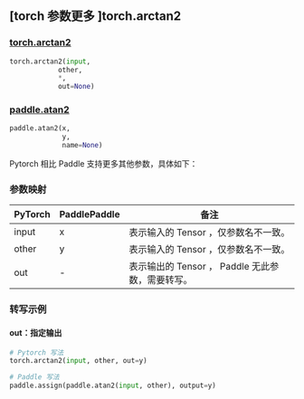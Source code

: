 ## [torch 参数更多 ]torch.arctan2
### [torch.arctan2](https://pytorch.org/docs/stable/generated/torch.arctan2.html#torch.arctan2)

```python
torch.arctan2(input,
            other,
            *,
            out=None)
```

### [paddle.atan2](https://www.paddlepaddle.org.cn/documentation/docs/zh/develop/api/paddle/atan2_cn.html)

```python
paddle.atan2(x,
             y,
             name=None)
```

Pytorch 相比 Paddle 支持更多其他参数，具体如下：

### 参数映射
| PyTorch       | PaddlePaddle | 备注                                                   |
| ------------- | ------------ | ------------------------------------------------------ |
| input | x | 表示输入的 Tensor ，仅参数名不一致。  |
| other | y | 表示输入的 Tensor ，仅参数名不一致。  |
| out | -  | 表示输出的 Tensor ， Paddle 无此参数，需要转写。    |


### 转写示例
#### out：指定输出
```python
# Pytorch 写法
torch.arctan2(input, other, out=y)

# Paddle 写法
paddle.assign(paddle.atan2(input, other), output=y)
```
